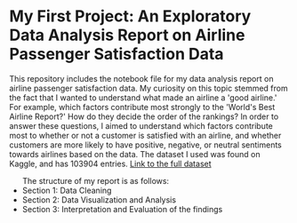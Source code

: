 <h1>My First Project: An Exploratory Data Analysis Report on Airline Passenger Satisfaction Data </h1> 
<p>This repository includes the notebook file for my data analysis report on airline passenger satisfaction data. My curiosity on this topic stemmed from the fact that
  I wanted to understand what made an airline a 'good airline.' For example,
  which factors contribute most strongly to the 'World's Best Airline Report?' How do they decide the order of the rankings?
  In order to answer these questions, I aimed to understand which factors contribute most to whether or not a customer is 
satisfied with an airline, and whether customers are more likely to have positive, negative, or neutral sentiments towards airlines based on the data. The dataset I used was found on Kaggle, 
and has 103904 entries. <a href ='https://www.kaggle.com/datasets/mysarahmadbhat/airline-passenger-satisfaction'> Link to the full dataset </a></p>
<ul> The structure of my report is as follows:
  <li>Section 1: Data Cleaning </li>
  <li>Section 2: Data Visualization and Analysis</li>
  <li>Section 3: Interpretation and Evaluation of the findings</li>
</ul>
